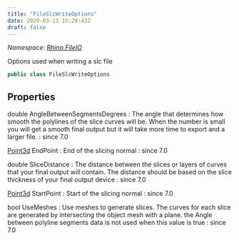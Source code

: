 ```yaml
---
title: "FileSlcWriteOptions"
date: 2020-03-11 15:29:43Z
draft: false
---
```


*Namespace: [Rhino.FileIO](../)*

Options used when writing a slc file
```cs
public class FileSlcWriteOptions
```
## Properties

double AngleBetweenSegmentsDegrees
: The angle that determines how smooth the polylines of the slice curves
     will be. When the number is small you will get a smooth final output
     but it will take more time to export and a larger file.
: since 7.0

[Point3d](/rhinocommon/rhino/geometry/point3d/) EndPoint
: End of the slicing normal
: since 7.0

double SliceDistance
: The distance between the slices or layers of curves that your final
     output will contain. The distance should be based on the slice
     thickness of your final output device
: since 7.0

[Point3d](/rhinocommon/rhino/geometry/point3d/) StartPoint
: Start of the slicing normal
: since 7.0

bool UseMeshes
: Use meshes to generate slices. The curves for each slice are generated
     by intersecting the object mesh with a plane. the Angle between
     polyline segments data is not used when this value is true
: since 7.0
